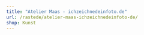 ```yaml
---
title: "Atelier Maas - ichzeichnedeinfoto.de"
url: /rastede/atelier-maas-ichzeichnedeinfoto-de/
shop: Kunst
---
```

